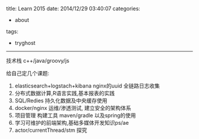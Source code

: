 title: Learn 2015
date: 2014/12/29 03:40:07
categories:

 - about 


tags:

- tryghost

---

技术栈 c++/java/groovy/js

给自己定几个课题:

 1. elasticsearch+logstach+kibana  nginx的uuid  全链路日志收集
 2. 分布式数据计算,R语言实践,基本报表的实践
 3. SQL/Redies  持久化数据及中央缓存使用
 4. docker/nginx 运维/渗透测试, 建立安全的架构体系
 5. 项目管理 构建工具 maven/gradle 以及spring的使用
 6. 学习可维护的前端架构,基础多媒体开发知识ps/ae
 7. actor/currentThread/stm 探究





